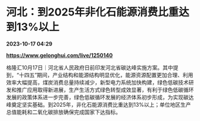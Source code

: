 # 河北：到2025年非化石能源消费比重达到13%以上

**2023-10-17 04:29**

**https://www.gelonghui.com/live/1250140**

格隆汇10月17日｜河北省人民政府日前印发河北省碳达峰实施方案。其中提到，“十四五”期间，产业结构和能源结构明显优化，能源资源配置更加合理、利用效率大幅提高，煤炭消费总量持续减少，新型电力系统加快构建，绿色低碳技术研发和推广应用取得新进展，生产生活方式绿色转型成效显著，有利于绿色低碳循环发展的政策体系进一步完善，绿色低碳循环发展的经济体系初步形成，为实现碳达峰奠定坚实基础。到2025年，非化石能源消费比重达到13%以上；单位地区生产总值能耗和二氧化碳排放确保完成国家下达指标。
